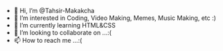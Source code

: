 - 👋 Hi, I’m @Tahsir-Makakcha
- 👀 I’m interested in Coding, Video Making, Memes, Music Making, etc :)
- 🌱 I’m currently learning HTML&CSS
- 💞️ I’m looking to collaborate on ...:(
- 📫 How to reach me ...:(

<!---
Tahsir-Makakcha/Tahsir-Makakcha is a ✨ special ✨ repository because its `README.md` (this file) appears on your GitHub profile.
You can click the Preview link to take a look at your changes.
--->

